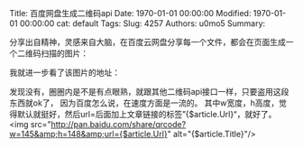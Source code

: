 Title: 百度网盘生成二维码api
Date: 1970-01-01 00:00:00
Modified: 1970-01-01 00:00:00
cat: default
Tags: 
Slug: 4257
Authors: u0mo5 
Summary: 

分享出自精神，灵感来自大脑，在百度云网盘分享每一个文件，都会在页面生成一个二维码扫描的图片：

我就进一步看了该图片的地址：

发现没有，圈圈内是不是有点眼熟，就跟其他二维码api接口一样，只要盗用这段东西就ok了，
因为百度怎么说，在速度方面是一流的。
其中w宽度，h高度，觉得默认就挺好，然后url=后面加上文章链接的标签”{$article.Url}“，就好了。
 
 
&lt;img src="http://pan.baidu.com/share/qrcode?w=145&amp;h=148&amp;url={$article.Url}" alt="{$article.Title}"/&gt;
